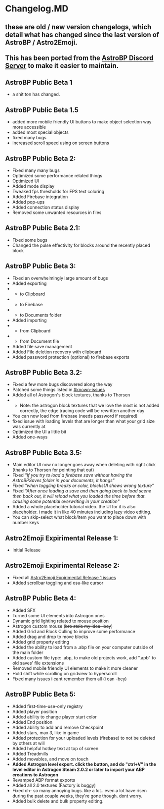 # Changelog.MD
## these are old / new version changelogs, which detail what has changed since the last version of AstroBP / Astro2Emoji.<br><br>This has been ported from the [AstroBP Discord Server](https://discord.gg/gxJ4mytyce) to make it easier to maintain.

## AstroBP Public Beta 1
- a shit ton has changed.

## AstroBP Public Beta 1.5
- added more mobile friendly UI buttons to make object selection way more accessible
- added most special objects
- fixed many bugs
- increased scroll speed using on screen buttons

## AstroBP Public Beta 2:
- Fixed many many bugs
- Optimized some performance related things
- Optimized UI
- Added mode display
- Tweaked fps thresholds for FPS text coloring
- Added Firebase integration
- Added pop-ups
- Added connection status display
- Removed some unwanted resources in files

## AstroBP Public Beta 2.1:
- Fixed some bugs
- Changed the pulse effectivity for blocks around the recently placed block

## AstroBP Public Beta 3:
- Fixed an overwhelmingly large amount of bugs
- Added exporting
- - to Clipboard
- - to Firebase
- - to Documents folder
- Added importing
- - from Clipboard
- - from Document file
- Added file save management
- Added File deletion recovery with clipboard
- Added password protection (optional) to firebase exports

## AstroBP Public Beta 3.2:
- Fixed a few more bugs discovered along the way
- Patched some things listed in [#known-issues](./Known_Issues.MD#astrobp-public-beta-3)
- Added all of Astrogon's block textures, thanks to Thorsen
- - Note: the astrogon block textures that we love the most is not added correctly, the edge tracing code will be rewritten another day
- You can now load from firebase (needs password if required)
- fixed issue with loading levels that are longer than what your grid size was currently at
- Optimized the UI a little bit
- Added one-ways

## AstroBP Public Beta 3.5:
- Main editor UI now no longer goes away when deleting with right click (thanks to Thorsen for pointing that out)
- Fixed *"If you try to load a firebase save without having the AstroBPSaves folder in your documents, it hangs"*
- Fixed *"when toggling breaks or color, blocksUI shows wrong texture"*
- Fixed *"After once loading a save and then going back to load scene then back out, it will reload what you loaded the time before that. causing some potential overwriting in your creation"*
- Added a whole placeholder tutorial video. the UI for it is also placeholder. i made it in like 40 minutes including lazy video editing.
- You can skip-select what block/item you want to place down with number keys

## Astro2Emoji Expirimental Release 1:
- Initial Release

## Astro2Emoji Expirimental Release 2:
- Fixed all [Astro2Emoji Expirimental Release 1 issues]()
- Added scrollbar toggling and osu-like cursor

## AstroBP Public Beta 4:
- Added SFX
- Turned some UI elements into Astrogon ones
- Dynamic grid lighting related to mouse position
- Astrogon custom mouse (~~bro stole my idea -bey~~)
- Added Grid and Block Culling to improve some performance
- Added drag and drop to move blocks
- Added grid property editing
- Added the ability to load from a .abp file on your computer outside of the main folder
- Added custom file type: .abp, to make old projects work, add ".apb" to old saves' file extensions
- Removed mobile friendly UI elements to make it more cleaner
- Hold shift while scrolling on gridview to hyperscroll
- Fixed many issues i cant remember them all (i can -bey)

## AstroBP Public Beta 5:
- Added first-time-use-only registry
- Added player position
- Added ability to change player start color
- Added End position
- Added ability to add and remove Checkpoint
- Added stars, max 3, like in game
- Added protection for your uploaded levels (firebase)  to not be deleted by others at will
- Added helpful hotkey text at top of screen
- Added Treadmills
- Added movables, and move on touch
- **Added Astrogon level export. click the button, and do "ctrl+V" in the level editor in Astrogon Steam 2.0.2 or later to import your ABP creations to Astrogon**
- Revamped ABP format exports
- Added all 2.0 textures (Factory is buggy)
- Fixed oh- so many annoying bugs. like a lot.. even a lot have risen during the past couple weeks, they're gone though. dont worry.
- Added bulk delete and bulk property editing.
